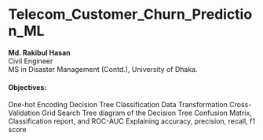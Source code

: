 # Telecom_Customer_Churn_Prediction_ML

**Md. Rakibul Hasan**
<br> Civil Engineer
<br> MS in Disaster Management (Contd.), University of Dhaka.

#### Objectives:
One-hot Encoding
Decision Tree Classification
Data Transformation
Cross-Validation
Grid Search
Tree diagram of the Decision Tree
Confusion Matrix, Classification report, and ROC-AUC
Explaining accuracy, precision, recall, f1 score
